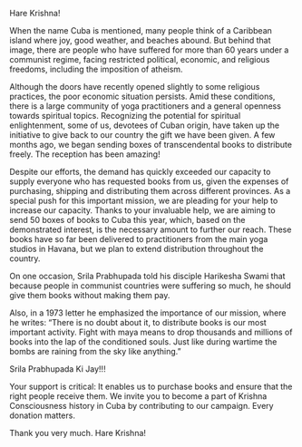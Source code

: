 Hare Krishna!

When the name Cuba is mentioned, many people think of a Caribbean island where joy, good weather, and beaches abound. But behind that image, there are people who have suffered for more than 60 years under a communist regime, facing restricted political, economic, and religious freedoms, including the imposition of atheism.

Although the doors have recently opened slightly to some religious practices, the poor economic situation persists. Amid these conditions, there is a large community of yoga practitioners and a general openness towards spiritual topics. Recognizing the potential for spiritual enlightenment, some of us, devotees of Cuban origin, have taken up the initiative to give back to our country the gift we have been given. A few months ago, we began sending boxes of transcendental books to distribute freely. The reception has been amazing!

Despite our efforts, the demand has quickly exceeded our capacity to supply everyone who has requested books from us, given the expenses of purchasing, shipping and distributing them across different provinces. As a special push for this important mission, we are pleading for your help to increase our capacity. Thanks to your invaluable help, we are aiming to send 50 boxes of books to Cuba this year, which, based on the demonstrated interest, is the necessary amount to further our reach. These books have so far been delivered to practitioners from the main yoga studios in Havana, but we plan to extend distribution throughout the country.

On one occasion, Srila Prabhupada told his disciple Harikesha Swami that because people in communist countries were suffering so much, he should give them books without making them pay.

Also, in a 1973 letter he emphasized the importance of our mission, where he writes:
“There is no doubt about it, to distribute books is our most important activity. Fight with maya means to drop thousands and millions of books into the lap of the conditioned souls. Just like during wartime the bombs are raining from the sky like anything.”

Srila Prabhupada Ki Jay!!!

Your support is critical: It enables us to purchase books and ensure that the right people receive them. We invite you to become a part of Krishna Consciousness history in Cuba by contributing to our campaign. Every donation matters.

Thank you very much. Hare Krishna!
